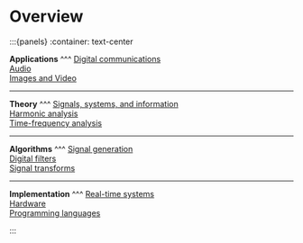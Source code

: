 # Overview

:::{panels}
:container: text-center

**Applications**
^^^
[Digital communications](applications/comms.md)<br>
[Audio](applications/audio.md)<br>
[Images and Video](applications/image.md)

---

**Theory**
^^^
[Signals, systems, and information](theory/signals.md)<br>
[Harmonic analysis](theory/harmonic.md)<br>
[Time-frequency analysis](theory/time_frequency.md)

---

**Algorithms**
^^^
[Signal generation](algorithms/signal_generation.md)<br>
[Digital filters](algorithms/filters.md)<br>
[Signal transforms](algorithms/transforms.md)

---

**Implementation**
^^^
[Real-time systems](implementation/real_time.md)<br>
[Hardware](implementation/hardware.md)<br>
[Programming languages](implementation/languages.md)


:::
